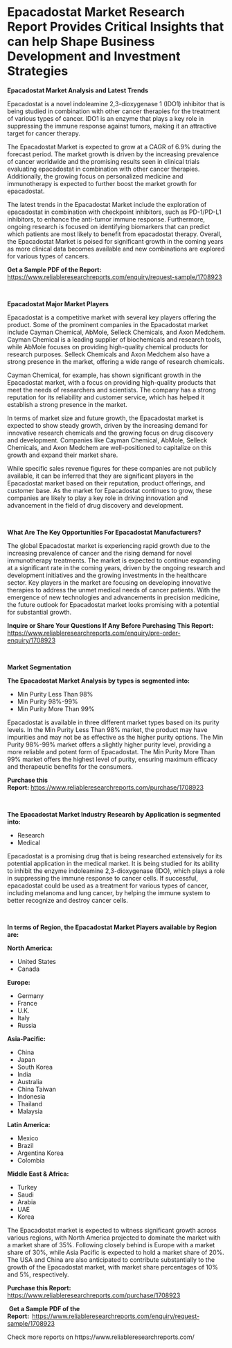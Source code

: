 <p><h1>Epacadostat Market Research Report Provides Critical Insights that can help Shape Business Development and Investment Strategies</h1></p><p><strong>Epacadostat Market Analysis and Latest Trends</strong></p>
<p><p>Epacadostat is a novel indoleamine 2,3-dioxygenase 1 (IDO1) inhibitor that is being studied in combination with other cancer therapies for the treatment of various types of cancer. IDO1 is an enzyme that plays a key role in suppressing the immune response against tumors, making it an attractive target for cancer therapy.</p><p>The Epacadostat Market is expected to grow at a CAGR of 6.9% during the forecast period. The market growth is driven by the increasing prevalence of cancer worldwide and the promising results seen in clinical trials evaluating epacadostat in combination with other cancer therapies. Additionally, the growing focus on personalized medicine and immunotherapy is expected to further boost the market growth for epacadostat.</p><p>The latest trends in the Epacadostat Market include the exploration of epacadostat in combination with checkpoint inhibitors, such as PD-1/PD-L1 inhibitors, to enhance the anti-tumor immune response. Furthermore, ongoing research is focused on identifying biomarkers that can predict which patients are most likely to benefit from epacadostat therapy. Overall, the Epacadostat Market is poised for significant growth in the coming years as more clinical data becomes available and new combinations are explored for various types of cancers.</p></p>
<p><strong>Get a Sample PDF of the Report:&nbsp;</strong> <a href="https://www.reliableresearchreports.com/enquiry/request-sample/1708923">https://www.reliableresearchreports.com/enquiry/request-sample/1708923</a></p>
<p>&nbsp;</p>
<p><strong>Epacadostat Major Market Players</strong></p>
<p><p>Epacadostat is a competitive market with several key players offering the product. Some of the prominent companies in the Epacadostat market include Cayman Chemical, AbMole, Selleck Chemicals, and Axon Medchem. Cayman Chemical is a leading supplier of biochemicals and research tools, while AbMole focuses on providing high-quality chemical products for research purposes. Selleck Chemicals and Axon Medchem also have a strong presence in the market, offering a wide range of research chemicals.</p><p>Cayman Chemical, for example, has shown significant growth in the Epacadostat market, with a focus on providing high-quality products that meet the needs of researchers and scientists. The company has a strong reputation for its reliability and customer service, which has helped it establish a strong presence in the market.</p><p>In terms of market size and future growth, the Epacadostat market is expected to show steady growth, driven by the increasing demand for innovative research chemicals and the growing focus on drug discovery and development. Companies like Cayman Chemical, AbMole, Selleck Chemicals, and Axon Medchem are well-positioned to capitalize on this growth and expand their market share.</p><p>While specific sales revenue figures for these companies are not publicly available, it can be inferred that they are significant players in the Epacadostat market based on their reputation, product offerings, and customer base. As the market for Epacadostat continues to grow, these companies are likely to play a key role in driving innovation and advancement in the field of drug discovery and development.</p></p>
<p>&nbsp;</p>
<p><strong>What Are The Key Opportunities For Epacadostat Manufacturers?</strong></p>
<p><p>The global Epacadostat market is experiencing rapid growth due to the increasing prevalence of cancer and the rising demand for novel immunotherapy treatments. The market is expected to continue expanding at a significant rate in the coming years, driven by the ongoing research and development initiatives and the growing investments in the healthcare sector. Key players in the market are focusing on developing innovative therapies to address the unmet medical needs of cancer patients. With the emergence of new technologies and advancements in precision medicine, the future outlook for Epacadostat market looks promising with a potential for substantial growth.</p></p>
<p><strong>Inquire or Share Your Questions If Any Before Purchasing This Report:</strong> <a href="https://www.reliableresearchreports.com/enquiry/pre-order-enquiry/1708923">https://www.reliableresearchreports.com/enquiry/pre-order-enquiry/1708923</a></p>
<p>&nbsp;</p>
<p><strong>Market Segmentation</strong></p>
<p><strong>The Epacadostat Market Analysis by types is segmented into:</strong></p>
<p><ul><li>Min Purity Less Than 98%</li><li>Min Purity 98%-99%</li><li>Min Purity More Than 99%</li></ul></p>
<p><p>Epacadostat is available in three different market types based on its purity levels. In the Min Purity Less Than 98% market, the product may have impurities and may not be as effective as the higher purity options. The Min Purity 98%-99% market offers a slightly higher purity level, providing a more reliable and potent form of Epacadostat. The Min Purity More Than 99% market offers the highest level of purity, ensuring maximum efficacy and therapeutic benefits for the consumers.</p></p>
<p><strong>Purchase this Report:&nbsp;</strong><a href="https://www.reliableresearchreports.com/purchase/1708923">https://www.reliableresearchreports.com/purchase/1708923</a></p>
<p>&nbsp;</p>
<p><strong>The Epacadostat Market Industry Research by Application is segmented into:</strong></p>
<p><ul><li>Research</li><li>Medical</li></ul></p>
<p><p>Epacadostat is a promising drug that is being researched extensively for its potential application in the medical market. It is being studied for its ability to inhibit the enzyme indoleamine 2,3-dioxygenase (IDO), which plays a role in suppressing the immune response to cancer cells. If successful, epacadostat could be used as a treatment for various types of cancer, including melanoma and lung cancer, by helping the immune system to better recognize and destroy cancer cells.</p></p>
<p>&nbsp;</p>
<p><strong>In terms of Region, the Epacadostat Market Players available by Region are:</strong></p>
<p>
    <p> <strong> North America: </strong>
        <ul>
            <li>United States</li>
            <li>Canada</li>
        </ul>
        </p> 
    <p> <strong> Europe: </strong>
        <ul>
            <li>Germany</li>
            <li>France</li>
            <li>U.K.</li>
            <li>Italy</li>
            <li>Russia</li>
        </ul>
        </p> 
    <p> <strong> Asia-Pacific: </strong>
        <ul>
            <li>China</li>
            <li>Japan</li>
            <li>South Korea</li>
            <li>India</li>
            <li>Australia</li>
            <li>China Taiwan</li>
            <li>Indonesia</li>
            <li>Thailand</li>
            <li>Malaysia</li>
        </ul>
        </p> 
    <p> <strong> Latin America: </strong>
        <ul>
            <li>Mexico</li>
            <li>Brazil</li>
            <li>Argentina Korea</li>
            <li>Colombia</li>
        </ul>
        </p> 
    <p> <strong> Middle East & Africa: </strong>
        <ul>
            <li>Turkey</li>
            <li>Saudi</li>
            <li>Arabia</li>
            <li>UAE</li>
            <li>Korea</li>
        </ul>
    </p>
    </p>
<p><p>The Epacadostat market is expected to witness significant growth across various regions, with North America projected to dominate the market with a market share of 35%. Following closely behind is Europe with a market share of 30%, while Asia Pacific is expected to hold a market share of 20%. The USA and China are also anticipated to contribute substantially to the growth of the Epacadostat market, with market share percentages of 10% and 5%, respectively.</p></p>
<p><strong>Purchase this Report: </strong><a href="https://www.reliableresearchreports.com/purchase/1708923">https://www.reliableresearchreports.com/purchase/1708923</a></p>
<p>&nbsp;<strong>Get a Sample PDF of the Report:&nbsp;&nbsp;</strong><a href="https://www.reliableresearchreports.com/enquiry/request-sample/1708923">https://www.reliableresearchreports.com/enquiry/request-sample/1708923</a></p>
<p><strong></strong></p>
<p>Check more reports on https://www.reliableresearchreports.com/</p>